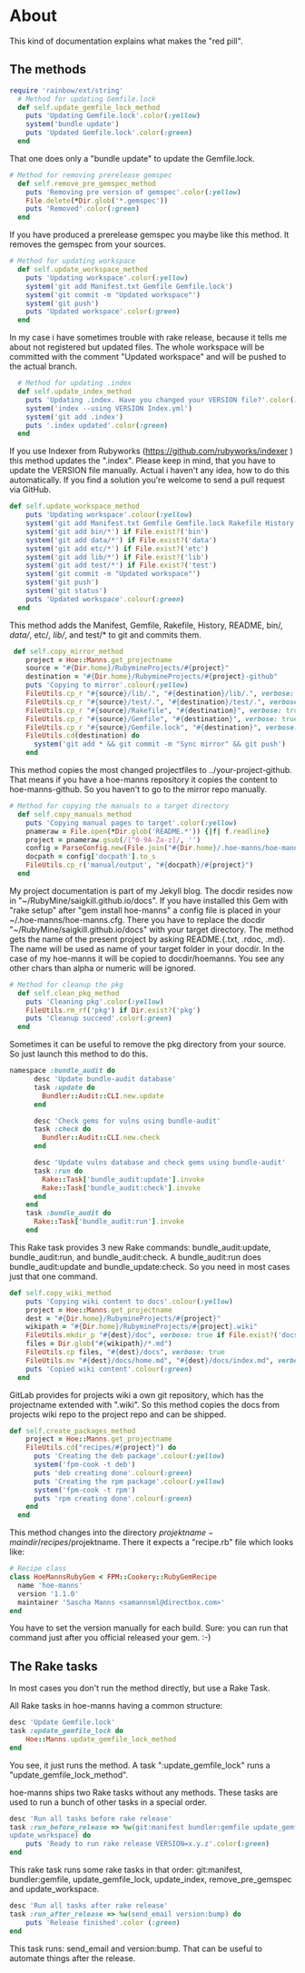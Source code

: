 # About
This kind of documentation explains what makes the "red pill".

## The methods

```ruby
require 'rainbow/ext/string'
  # Method for updating Gemfile.lock
  def self.update_gemfile_lock_method
    puts 'Updating Gemfile.lock'.color(:yellow)
    system('bundle update')
    puts 'Updated Gemfile.lock'.color(:green)
  end
```
That one does only a "bundle update" to update the Gemfile.lock.

```ruby
# Method for removing prerelease gemspec
  def self.remove_pre_gemspec_method
    puts 'Removing pre version of gemspec'.color(:yellow)
    File.delete(*Dir.glob('*.gemspec'))
    puts 'Removed'.color(:green)
  end
```
If you have produced a prerelease gemspec you maybe like this method. It removes the gemspec from your sources.

```ruby
# Method for updating workspace
  def self.update_workspace_method
    puts 'Updating workspace'.color(:yellow)
    system('git add Manifest.txt Gemfile Gemfile.lock')
    system('git commit -m "Updated workspace"')
    system('git push')
    puts 'Updated workspace'.color(:green)
  end
```
In my case i have sometimes trouble with rake release, because it tells me about not registered but updated files.
The whole workspace will be committed with the comment "Updated workspace" and will be pushed to the actual branch.

```ruby
  # Method for updating .index
  def self.update_index_method
    puts 'Updating .index. Have you changed your VERSION file?'.color(:yellow)
    system('index --using VERSION Index.yml')
    system('git add .index')
    puts '.index updated'.color(:green)
  end
```
If you use Indexer from Rubyworks (<a href="https://github.com/rubyworks/indexer">https://github.com/rubyworks/indexer</a> ) this method updates the ".index". Please
keep in mind, that you have to update the VERSION file manually. Actual i haven't any idea, how to do this
automatically. If you find a solution you're welcome to send a pull request via GitHub.

``` ruby
def self.update_workspace_method
    puts 'Updating workspace'.colour(:yellow)
    system('git add Manifest.txt Gemfile Gemfile.lock Rakefile History.* README.*')
    system('git add bin/*') if File.exist?('bin')
    system('git add data/*') if File.exist?('data')
    system('git add etc/*') if File.exist?('etc')
    system('git add lib/*') if File.exist?('lib')
    system('git add test/*') if File.exist?('test')
    system('git commit -m "Updated workspace"')
    system('git push')
    system('git status')
    puts 'Updated workspace'.colour(:green)
  end
```
This method adds the Manifest, Gemfile, Rakefile, History, README, bin/*, data/*, etc/*, lib/*, and test/* to git and commits them.

``` ruby
 def self.copy_mirror_method
    project = Hoe::Manns.get_projectname
    source = "#{Dir.home}/RubymineProjects/#{project}"
    destination = "#{Dir.home}/RubymineProjects/#{project}-github"
    puts 'Copying to mirror'.colour(:yellow)
    FileUtils.cp_r "#{source}/lib/.", "#{destination}/lib/.", verbose: true
    FileUtils.cp_r "#{source}/test/.", "#{destination}/test/.", verbose: true
    FileUtils.cp_r "#{source}/Rakefile", "#{destination}", verbose: true
    FileUtils.cp_r "#{source}/Gemfile", "#{destination}", verbose: true
    FileUtils.cp_r "#{source}/Gemfile.lock", "#{destination}", verbose: true
    FileUtils.cd(destination) do
      system('git add * && git commit -m "Sync mirror" && git push')
    end
```
This method copies the most changed projectfiles to ../your-project-github.
That means if you have a hoe-manns repository it copies the content to hoe-manns-github. So you haven't to go to the mirror repo manually.

```ruby
# Method for copying the manuals to a target directory
  def self.copy_manuals_method
    puts 'Copying manual pages to target'.color(:yellow)
    pnameraw = File.open(*Dir.glob('README.*')) {|f| f.readline}
    project = pnameraw.gsub(/[^0-9A-Za-z]/, '')
    config = ParseConfig.new(File.join("#{Dir.home}/.hoe-manns/hoe-manns.cfg"))
    docpath = config['docpath'].to_s
    FileUtils.cp_r('manual/output', "#{docpath}/#{project}")
  end
```
My project documentation is part of my Jekyll blog. The docdir resides now in "~/RubyMine/saigkill.github.io/docs".
If you have installed this Gem with "rake setup" after "gem install hoe-manns" a config file is placed in your ~/.hoe-manns/hoe-manns.cfg. There you have to replace the docdir "~/RubyMine/saigkill.github.io/docs" with your target directory. The method gets the name of the present project by asking README.{.txt, .rdoc, .md}. The name will be used as name of your target folder in your docdir.
In the case of my hoe-manns it will be copied to docdir/hoemanns. You see any other chars than alpha or numeric will be ignored.

```ruby
# Method for cleanup the pkg
  def self.clean_pkg_method
    puts 'Cleaning pkg'.color(:yellow)
    FileUtils.rm_rf('pkg') if Dir.exist?('pkg')
    puts 'Cleanup succeed'.color(:green)
  end
```
Sometimes it can be useful to remove the pkg directory from your source. So just launch this method to do this.

``` ruby
namespace :bundle_audit do
      desc 'Update bundle-audit database'
      task :update do
        Bundler::Audit::CLI.new.update
      end

      desc 'Check gems for vulns using bundle-audit'
      task :check do
        Bundler::Audit::CLI.new.check
      end

      desc 'Update vulns database and check gems using bundle-audit'
      task :run do
        Rake::Task['bundle_audit:update'].invoke
        Rake::Task['bundle_audit:check'].invoke
      end
    end
    task :bundle_audit do
      Rake::Task['bundle_audit:run'].invoke
    end
```
This Rake task provides 3 new Rake commands: bundle_audit:update, bundle_audit:run, and bundle_audit:check. A bundle_audit:run does bundle_audit:update and bundle_update:check. So you need in most cases just that one command.

``` ruby
def self.copy_wiki_method
    puts 'Copying wiki content to docs'.colour(:yellow)
    project = Hoe::Manns.get_projectname
    dest = "#{Dir.home}/RubymineProjects/#{project}"
    wikipath = "#{Dir.home}/RubymineProjects/#{project}.wiki"
    FileUtils.mkdir_p "#{dest}/doc", verbose: true if File.exist?('docs') == false
    files = Dir.glob("#{wikipath}/*.md")
    FileUtils.cp files, "#{dest}/docs", verbose: true
    FileUtils.mv "#{dest}/docs/home.md", "#{dest}/docs/index.md", verbose: true
    puts 'Copied wiki content'.colour(:green)
  end
```
GitLab provides for projects wiki a own git repository, which has the projectname extended with ".wiki". So this method copies the docs from projects wiki repo to the project repo and can be shipped.


```ruby
def self.create_packages_method
    project = Hoe::Manns.get_projectname
    FileUtils.cd("recipes/#{project}") do
      puts 'Creating the deb package'.colour(:yellow)
      system('fpm-cook -t deb')
      puts 'deb creating done'.colour(:green)
      puts 'Creating the rpm package'.colour(:yellow)
      system('fpm-cook -t rpm')
      puts 'rpm creating done'.colour(:green)
    end
  end
```
This method changes into the directory $projektname-maindir/recipes/$projektname. There it expects a "recipe.rb" file which looks like:

``` ruby
# Recipe class
class HoeMannsRubyGem < FPM::Cookery::RubyGemRecipe
  name 'hoe-manns'
  version '1.1.0'
  maintainer 'Sascha Manns <samannsml@directbox.com>'
end
```
You have to set the version manually for each build. Sure: you can run that command just after you official released your gem. :-) 



## The Rake tasks

In most cases you don't run the method directly, but use a Rake Task.

All Rake tasks in hoe-manns having a common structure:

```ruby
desc 'Update Gemfile.lock'
task :update_gemfile_lock do
    Hoe::Manns.update_gemfile_lock_method
end
```
You see, it just runs the method. A task ":update_gemfile_lock" runs a "update_gemfile_lock_method".

hoe-manns ships two Rake tasks without any methods. These tasks are used to run a bunch of other tasks in a special order.

```ruby
desc 'Run all tasks before rake release'
task :run_before_release => %w(git:manifest bundler:gemfile update_gemfile_lock update_index remove_pre_gemspec
update_workspace) do
    puts 'Ready to run rake release VERSION=x.y.z'.color(:green)
end
```
This rake task runs some rake tasks in that order: git:manifest, bundler:gemfile, update_gemfile_lock, update_index, remove_pre_gemspec and update_workspace.

```ruby
desc 'Run all tasks after rake release'
task :run_after_release => %w(send_email version:bump) do
    puts 'Release finished'.color (:green)
end
```
This task runs: send_email and version:bump. That can be useful to automate things after the release.



